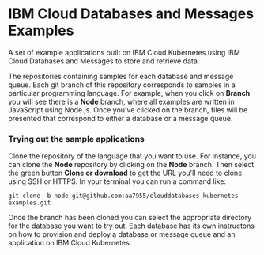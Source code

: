 # IBM Cloud Databases and Messages Examples

A set of example applications built on IBM Cloud Kubernetes using IBM Cloud Databases and Messages to store and retrieve data.

The repositories containing samples for each database and message queue. Each git branch of this repository corresponds to samples in a particular programming language. For example, when you click on **Branch** you will see there is a **Node** branch, where all examples are written in JavaScript using Node.js. Once you've clicked on the branch, files will be presented that correspond to either a database or a message queue.  

### Trying out the sample applications

Clone the repository of the language that you want to use. For instance, you can clone the **Node** repository by clicking on the **Node** branch. Then select the green button **Clone or download** to get the URL you'll need to clone using SSH or HTTPS. In your terminal you can run a command like:

```shell
git clone -b node git@github.com:aa7955/clouddatabases-kubernetes-examples.git
```

Once the branch has been cloned you can select the appropriate directory for the database you want to try out. Each database has its own instructons on how to provision and deploy a database or message queue and an application on IBM Cloud Kubernetes.